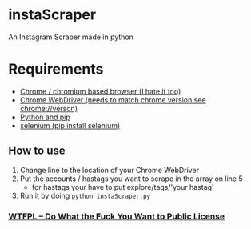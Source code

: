 # instaScraper
An Instagram Scraper made in python

# Requirements
* [Chrome / chromium based browser (I hate it too)](https://www.google.com/chrome/ "Chrome / chromium based browser (I hate it too)")
* [Chrome WebDriver (needs to match chrome version see chrome://verson)](https://sites.google.com/a/chromium.org/chromedriver/ "Chrome WebDriver (needs to match chrome version see chrome://verson)")
* [Python and pip](https://www.python.org/downloads/ "Python and pip")
* [selenium (pip install selenium)](https://pypi.org/project/selenium/ "selenium (pip install selenium)")

## How to use
1. Change line to the location of your Chrome WebDriver
2. Put the accounts / hastags you want to scrape in the array on line 5
    * for hastags your have to put explore/tags/'your hastag'
3. Run it by doing ``python instaScraper.py``

### [WTFPL – Do What the Fuck You Want to Public License](http://www.wtfpl.net/ " WTFPL – Do What the Fuck You Want to Public License")

